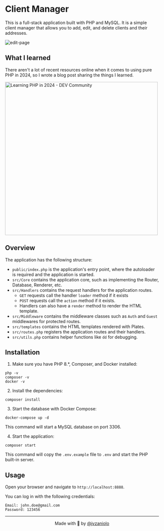 # Client Manager

This is a full-stack application built with PHP and MySQL. It is a simple client manager that allows you to add, edit, and delete clients and their addresses.

![edit-page](https://github.com/jvzaniolo/client-manager/assets/54036572/74fb585c-eb91-48ed-960f-fdaeff29c224)

## What I learned

There aren't a lot of recent resources online when it comes to using pure PHP in 2024, so I wrote a blog post sharing the things I learned.

<a href="https://dev.to/jvzaniolo/php-in-2024-3l17">
  <img width="500" src="https://github.com/jvzaniolo/client-manager/assets/54036572/ac54cee5-c1bc-455e-825e-2b5a607afd0b" alt="Learning PHP in 2024 - DEV Community">
</a>

## Overview

The application has the following structure:

- `public/index.php` is the application's entry point, where the autoloader is required and the application is started.
- `src/Core` contains the application core, such as implementing the Router, Database, Renderer, etc.
- `src/Handlers` contains the request handlers for the application routes.
  - `GET` requests call the handler `loader` method if it exists
  - `POST` requests call the `action` method if it exists.
  - Handlers can also have a `render` method to render the HTML template.
- `src/Middleware` contains the middleware classes such as `Auth` and `Guest` middlewares for protected routes.
- `src/templates` contains the HTML templates rendered with Plates.
- `src/routes.php` registers the application routes and their handlers.
- `src/utils.php` contains helper functions like `dd` for debugging.

## Installation

1. Make sure you have PHP 8.\*, Composer, and Docker installed:

```
php -v
composer -v
docker -v
```

2. Install the dependencies:

```
composer install
```

3. Start the database with Docker Compose:

```
docker-compose up -d
```

This command will start a MySQL database on port 3306.

4. Start the application:

```
composer start
```

This command will copy the `.env.example` file to `.env` and start the PHP built-in server.

## Usage

Open your browser and navigate to `http://localhost:8888`.

You can log in with the following credentials:

```
Email: john.doe@gmail.com
Password: 123456
```

---

<p align="center">Made with 🧡 by <a href="https://jvzaniolo.vercel.app/">@jvzaniolo</a></p>
